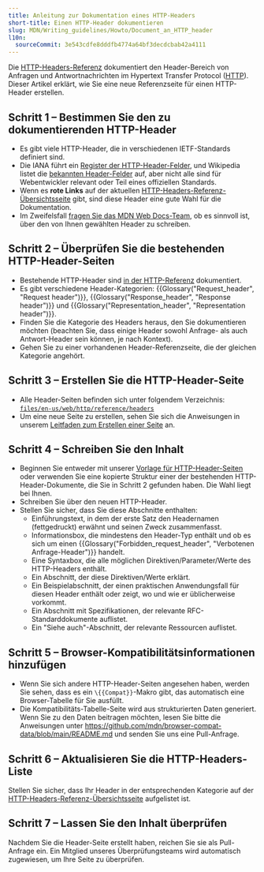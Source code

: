 ```yaml
---
title: Anleitung zur Dokumentation eines HTTP-Headers
short-title: Einen HTTP-Header dokumentieren
slug: MDN/Writing_guidelines/Howto/Document_an_HTTP_header
l10n:
  sourceCommit: 3e543cdfe8dddfb4774a64bf3decdcbab42a4111
---
```


Die [HTTP-Headers-Referenz](/de/docs/Web/HTTP/Reference/Headers) dokumentiert den Header-Bereich von Anfragen und Antwortnachrichten im Hypertext Transfer Protocol ([HTTP](/de/docs/Web/HTTP)). Dieser Artikel erklärt, wie Sie eine neue Referenzseite für einen HTTP-Header erstellen.

## Schritt 1 – Bestimmen Sie den zu dokumentierenden HTTP-Header

- Es gibt viele HTTP-Header, die in verschiedenen IETF-Standards definiert sind.
- Die IANA führt ein [Register der HTTP-Header-Felder](https://www.iana.org/assignments/http-fields/http-fields.xhtml), und Wikipedia listet die [bekannten Header-Felder](https://en.wikipedia.org/wiki/List_of_HTTP_header_fields) auf, aber nicht alle sind für Webentwickler relevant oder Teil eines offiziellen Standards.
- Wenn es **rote Links** auf der aktuellen [HTTP-Headers-Referenz-Übersichtsseite](/de/docs/Web/HTTP/Reference/Headers) gibt, sind diese Header eine gute Wahl für die Dokumentation.
- Im Zweifelsfall [fragen Sie das MDN Web Docs-Team](/de/docs/MDN/Community/Communication_channels), ob es sinnvoll ist, über den von Ihnen gewählten Header zu schreiben.

## Schritt 2 – Überprüfen Sie die bestehenden HTTP-Header-Seiten

- Bestehende HTTP-Header sind [in der HTTP-Referenz](/de/docs/Web/HTTP/Reference/Headers) dokumentiert.
- Es gibt verschiedene Header-Kategorien: {{Glossary("Request_header", "Request header")}}, {{Glossary("Response_header", "Response header")}} und {{Glossary("Representation_header", "Representation header")}}.
- Finden Sie die Kategorie des Headers heraus, den Sie dokumentieren möchten (beachten Sie, dass einige Header sowohl Anfrage- als auch Antwort-Header sein können, je nach Kontext).
- Gehen Sie zu einer vorhandenen Header-Referenzseite, die der gleichen Kategorie angehört.

## Schritt 3 – Erstellen Sie die HTTP-Header-Seite

- Alle Header-Seiten befinden sich unter folgendem Verzeichnis: [`files/en-us/web/http/reference/headers`](https://github.com/mdn/content/tree/main/files/en-us/web/http/reference/headers)
- Um eine neue Seite zu erstellen, sehen Sie sich die Anweisungen in unserem [Leitfaden zum Erstellen einer Seite](/de/docs/MDN/Writing_guidelines/Howto/Creating_moving_deleting) an.

## Schritt 4 – Schreiben Sie den Inhalt

- Beginnen Sie entweder mit unserer [Vorlage für HTTP-Header-Seiten](/de/docs/MDN/Writing_guidelines/Page_structures/Page_types#http_header_reference_page) oder verwenden Sie eine kopierte Struktur einer der bestehenden HTTP-Header-Dokumente, die Sie in Schritt 2 gefunden haben. Die Wahl liegt bei Ihnen.
- Schreiben Sie über den neuen HTTP-Header.
- Stellen Sie sicher, dass Sie diese Abschnitte enthalten:
  - Einführungstext, in dem der erste Satz den Headernamen (fettgedruckt) erwähnt und seinen Zweck zusammenfasst.
  - Informationsbox, die mindestens den Header-Typ enthält und ob es sich um einen {{Glossary("Forbidden_request_header", "Verbotenen Anfrage-Header")}} handelt.
  - Eine Syntaxbox, die alle möglichen Direktiven/Parameter/Werte des HTTP-Headers enthält.
  - Ein Abschnitt, der diese Direktiven/Werte erklärt.
  - Ein Beispielabschnitt, der einen praktischen Anwendungsfall für diesen Header enthält oder zeigt, wo und wie er üblicherweise vorkommt.
  - Ein Abschnitt mit Spezifikationen, der relevante RFC-Standarddokumente auflistet.
  - Ein "Siehe auch"-Abschnitt, der relevante Ressourcen auflistet.

## Schritt 5 – Browser-Kompatibilitätsinformationen hinzufügen

- Wenn Sie sich andere HTTP-Header-Seiten angesehen haben, werden Sie sehen, dass es ein `\{{Compat}}`-Makro gibt, das automatisch eine Browser-Tabelle für Sie ausfüllt.
- Die Kompatibilitäts-Tabelle-Seite wird aus strukturierten Daten generiert. Wenn Sie zu den Daten beitragen möchten, lesen Sie bitte die Anweisungen unter <https://github.com/mdn/browser-compat-data/blob/main/README.md> und senden Sie uns eine Pull-Anfrage.

## Schritt 6 – Aktualisieren Sie die HTTP-Headers-Liste

Stellen Sie sicher, dass Ihr Header in der entsprechenden Kategorie auf der [HTTP-Headers-Referenz-Übersichtsseite](/de/docs/Web/HTTP/Reference/Headers) aufgelistet ist.

## Schritt 7 – Lassen Sie den Inhalt überprüfen

Nachdem Sie die Header-Seite erstellt haben, reichen Sie sie als Pull-Anfrage ein. Ein Mitglied unseres Überprüfungsteams wird automatisch zugewiesen, um Ihre Seite zu überprüfen.
